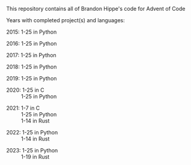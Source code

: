 This repository contains all of Brandon Hippe's code for Advent of Code

Years with completed project(s) and languages:

2015: 1-25 in Python

2016: 1-25 in Python

2017: 1-25 in Python

2018: 1-25 in Python

2019: 1-25 in Python

2020: 1-25 in C\
&nbsp;&nbsp;&nbsp;&nbsp;&nbsp;&nbsp;&nbsp;&nbsp;&nbsp;&nbsp;1-25 in Python

2021: 1-7 in C\
&nbsp;&nbsp;&nbsp;&nbsp;&nbsp;&nbsp;&nbsp;&nbsp;&nbsp;&nbsp;1-25 in Python\
&nbsp;&nbsp;&nbsp;&nbsp;&nbsp;&nbsp;&nbsp;&nbsp;&nbsp;&nbsp;1-14 in Rust

2022: 1-25 in Python\
&nbsp;&nbsp;&nbsp;&nbsp;&nbsp;&nbsp;&nbsp;&nbsp;&nbsp;&nbsp;1-14 in Rust

2023: 1-25 in Python\
&nbsp;&nbsp;&nbsp;&nbsp;&nbsp;&nbsp;&nbsp;&nbsp;&nbsp;&nbsp;1-19 in Rust
